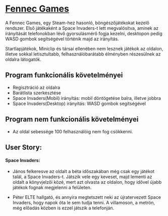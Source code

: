 # [Fennec Games](https://fennec-games-cfs.web.app/)
A Fennec Games, egy Steam-hez hasonló, böngészőjátékokat kezelő rendszer.
Első játékaként a Space Invaders-t lett megvalósítva, aminek az írányítását 
telefonokban lévő gyorsulásmérő fogja kezelni, desktopon pedig WASD gombok segítségével történik majd az irányítás.

Startlapjátékok, Miniclip és társai ellenében nem lesznek játékok az oldalon, illetve sokkal letisztultabb, 
felhasználóbarátabb élményben részesülnek az oldalra látogatók.

## Program funkcionális követelményei
- Regisztráció az oldalra
- Barátlista szerkesztése
- Space Invaders(Mobil) irányítás: mobil döntögetése balra, illetve jobbra
- Space Invaders(Desktop) irányítás: WASD gombok segítségével

## Program nem funkcionális követelményei
- Az oldal sebessége 100 felhasználóig nem fog csökkenni.

## User Story:
#### Space Invaders:

- János felkeresve az oldalt a béta időszakában még csak egy játékot talál, a Space Invaders-t. Játszik vele egy keveset, 
majd lementi az oldalt a könyvjelzői közé, mert azt olvasta az oldalon, hogy idővel újabb játékok fognak megjelenni a felületen.

- Péter ELTE hallgató, és annyira megtetszett neki az újratervezett Space Invaders, hogy napok óta le sem tudja tenni. A villamoson, a metrón, még előadás közben is ezzel játszik a telefonján.
